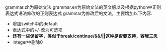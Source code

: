 grammar.zh为原始文法
grammar.en为原始文法的英文版以及根据python中正则表达式语法修改的正则表达式
grammar为修改后的文法，主要增加以下内容:
+ 增加switch中的default
+ 表达式中的+/-改为可选项
+ **还有一些保留字，类似于break/continue/&&/||这种是否要支持，容我三思**
+ integer中删除0